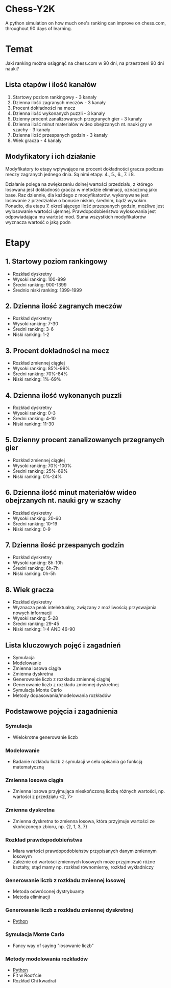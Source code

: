 # Chess-Y2K
A python simulation on how much one's ranking can improve on chess.com, 
throughout 90 days of learning.


# Temat
Jaki ranking można osiągnąć na chess.com w 90 dni, na przestrzeni 90 dni nauki?


## Lista etapów i ilość kanałów 
1. Startowy poziom rankingowy - 3 kanały
2. Dzienna ilość zagranych meczów - 3 kanały
3. Procent dokładności na mecz 
4. Dzienna ilość wykonanych puzzli - 3 kanały
5. Dzienny procent zanalizowanych przegranych gier - 3 kanały
6. Dzienna ilość minut materiałów wideo obejrzanych nt. nauki gry w szachy - 3 kanały
7. Dzienna ilość przespanych godzin - 3 kanały
8. Wiek gracza - 4 kanały


## Modyfikatory i ich działanie
Modyfikatory to etapy wpływające na procent dokładności gracza podczas meczy zagranych jednego dnia.
Są nimi etapy: 4., 5., 6., 7. i 8.

Działanie polega na zwiększeniu dolnej wartości przedziału, z którego losowana jest dokładność gracza 
w metodzie eliminacji, oznaczoną jako base. 
Raz dziennie, dla każdego z modyfikatorów, wykonywane jest losowanie z przedziałów o bonusie niskim, średnim, bądź wysokim. 
Ponadto, dla etapu 7. określającego ilość przespanych godzin, możliwe jest wylosowanie wartości ujemnej. Prawdopodobieństwo wylosowania  jest odpowiadająca mu wartość mod. Suma wszystkich modyfikatorów wyznacza wartość
o jaką podn

# Etapy
## 1. Startowy poziom rankingowy
- Rozkład dyskretny
- Wysoki ranking: 100-899
- Średni ranking: 900-1399
- Średnio niski ranking: 1399-1999

## 2. Dzienna ilość zagranych meczów
- Rozkład dyskretny
- Wysoki ranking: 7-30
- Średni ranking: 3-6 
- Niski ranking: 1-2 

## 3. Procent dokładności na mecz 
- Rozkład zmiennej ciągłej 
- Wysoki ranking: 85%-99%
- Średni ranking: 70%-84% 
- Niski ranking: 1%-69% 

## 4. Dzienna ilość wykonanych puzzli 
- Rozkład dyskretny 
- Wysoki ranking: 0-3 
- Średni ranking: 4-10 
- Niski ranking: 11-30 

## 5. Dzienny procent zanalizowanych przegranych gier 
- Rozkład zmiennej ciągłej 
- Wysoki ranking: 70%-100%
- Średni ranking: 25%-69%
- Niski ranking: 0%-24%

## 6. Dzienna ilość minut materiałów wideo obejrzanych nt. nauki gry w szachy 
- Rozkład dyskretny 
- Wysoki ranking: 20-60
- Średni ranking: 10-19
- Niski ranking: 0-9

## 7. Dzienna ilość przespanych godzin 
- Rozkład dyskretny 
- Wysoki ranking: 8h-10h
- Średni ranking: 6h-7h
- Niski ranking: 0h-5h

## 8. Wiek gracza 
- Rozkład dyskretny 
- Wyznacza peak intelektualny, związany z możliwością przyswajania nowych informacji 
- Wysoki ranking: 5-28
- Średni ranking: 29-45
- Niski ranking: 1-4 AND 46-90


## Lista kluczowych pojęć i zagadnień
- Symulacja
- Modelowanie
- Zmienna losowa ciągła
- Zmienna dyskretna
- Generowanie liczb z rozkładu zmiennej ciągłej
- Generowanie liczb z rozkładu zmiennej dyskretnej
- Symulacja Monte Carlo
- Metody dopasowania/modelowania rozkładów

## Podstawowe pojęcia i zagadnienia
### Symulacja
- Wielokrotne generowanie liczb

### Modelowanie
- Badanie rozkładu liczb z symulacji w celu opisania go funkcją matematyczną

### Zmienna losowa ciągła
- Zmienna losowa przyjmująca nieskończoną liczbę różnych wartości, np. wartości z przedziału <2, 7> 

### Zmienna dyskretna
- Zmienna dyskretna to zmienna losowa, która przyjmuje wartości ze skończonego zbioru, np. {2, 1, 3, 7}

### Rozkład prawdopodobieństwa
- Miara wartości prawdopodobieństw przypisanych danym zmiennym losowym
- Zależnie od wartości zmiennych losowych może przyjmować różne kształty, stąd mamy np. rozkład równomierny, rozkład wykładniczy

### Generowanie liczb z rozkładu zmiennej losowej
- Metoda odwróconej dystrybuanty
- Metoda eliminacji

### Generowanie liczb z rozkładu zmiennej dyskretnej
- [Python](https://www.shorturl.at/DMS03)

### Symulacja Monte Carlo
- Fancy way of saying "losowanie liczb" 

### Metody modelowania rozkładów
- [Python](https://www.shorturl.at/yBEK7)
- Fit w Root'cie
- Rozkład Chi kwadrat
